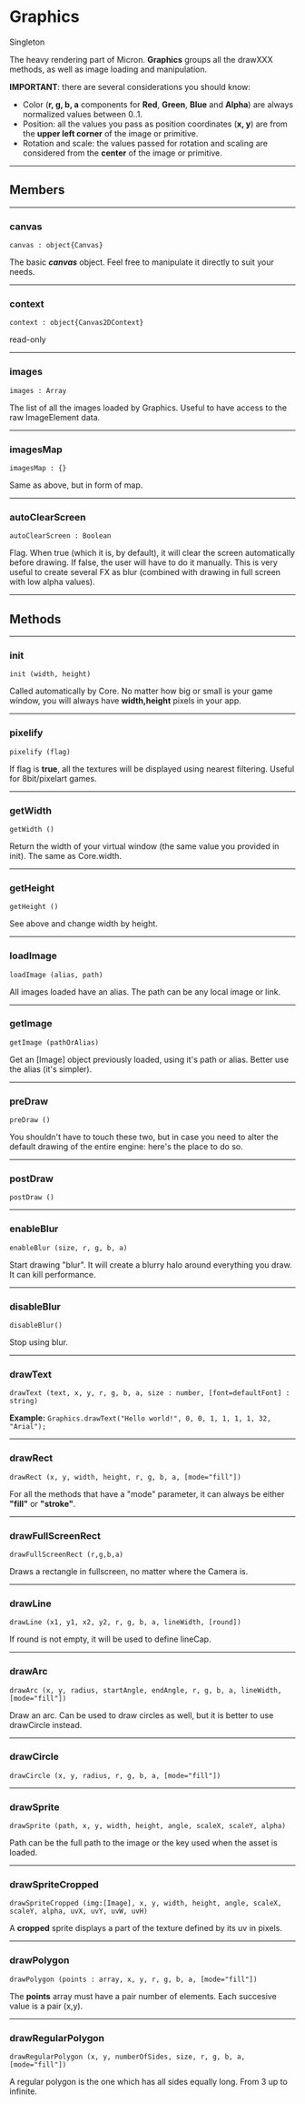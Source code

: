 # <i class="fa fa-book"></i> Graphics

<span class="label label-warning">Singleton</span>

The heavy rendering part of Micron. **Graphics** groups all the drawXXX methods, as well as image loading and manipulation.

**IMPORTANT**: there are several considerations you should know:

* Color (**r, g, b, a** components for **Red**, **Green**, **Blue** and **Alpha**) are always normalized values between 0..1.
* Position: all the values you pass as position coordinates (**x, y**) are from the **upper left corner** of the image or primitive.
* Rotation and scale: the values passed for rotation and scaling are considered from the **center** of the image or primitive.

---

## Members

---

### canvas

    canvas : object{Canvas}

The basic ***canvas*** object. Feel free to manipulate it directly to suit your needs.

---

### context

    context : object{Canvas2DContext}

<span class="label label-danger">read-only</span>

---

### images

    images : Array

The list of all the images loaded by Graphics. Useful to have access to the raw ImageElement data.

---

### imagesMap

    imagesMap : {}

Same as above, but in form of map.

---

### autoClearScreen

    autoClearScreen : Boolean

Flag. When true (which it is, by default), it will clear the screen automatically before drawing. If false, the user will have to do it manually.
This is very useful to create several FX as blur (combined with drawing in full screen with low alpha values).

---

## Methods

---

### init

    init (width, height)

Called automatically by Core. No matter how big or small is your game window, you will always have **width,height** pixels in your app.

---

### pixelify

    pixelify (flag)

If flag is **true**, all the textures will be displayed using nearest filtering. Useful for 8bit/pixelart games.

---

### getWidth

    getWidth ()

Return the width of your virtual window (the same value you provided in init). The same as Core.width.

---

### getHeight

    getHeight ()

See above and change width by height.

---

### loadImage

    loadImage (alias, path)

All images loaded have an alias. The path can be any local image or link.

---

### getImage

    getImage (pathOrAlias)

Get an [Image] object previously loaded, using it's path or alias. Better use the alias (it's simpler).

---

### preDraw

    preDraw ()

You shouldn't have to touch these two, but in case you need to alter the default drawing of the entire engine: here's the place to do so.

---

### postDraw

    postDraw ()

---

### enableBlur

    enableBlur (size, r, g, b, a)

Start drawing "blur". It will create a blurry halo around everything you draw. It can kill performance.

---

### disableBlur

    disableBlur()

Stop using blur.

---

### drawText

    drawText (text, x, y, r, g, b, a, size : number, [font=defaultFont] : string)

**Example:** `Graphics.drawText("Hello world!", 0, 0, 1, 1, 1, 1, 32, "Arial");`

---

### drawRect

    drawRect (x, y, width, height, r, g, b, a, [mode="fill"])

For all the methods that have a "mode" parameter, it can always be either **"fill"** or **"stroke"**.

---

### drawFullScreenRect

    drawFullScreenRect (r,g,b,a)

Draws a rectangle in fullscreen, no matter where the Camera is.

---

### drawLine

    drawLine (x1, y1, x2, y2, r, g, b, a, lineWidth, [round])

If round is not empty, it will be used to define lineCap.

---

### drawArc

    drawArc (x, y, radius, startAngle, endAngle, r, g, b, a, lineWidth, [mode="fill"])

Draw an arc. Can be used to draw circles as well, but it is better to use drawCircle instead.

---

### drawCircle

    drawCircle (x, y, radius, r, g, b, a, [mode="fill"])

---

### drawSprite

    drawSprite (path, x, y, width, height, angle, scaleX, scaleY, alpha)

Path can be the full path to the image or the key used when the asset is loaded.
    
---

### drawSpriteCropped

    drawSpriteCropped (img:[Image], x, y, width, height, angle, scaleX, scaleY, alpha, uvX, uvY, uvW, uvH)

A **cropped** sprite displays a part of the texture defined by its uv in pixels.

---

### drawPolygon

    drawPolygon (points : array, x, y, r, g, b, a, [mode="fill"])

The **points** array must have a pair number of elements. Each succesive value is a pair (x,y).

---

### drawRegularPolygon

    drawRegularPolygon (x, y, numberOfSides, size, r, g, b, a, [mode="fill"])

A regular polygon is the one which has all sides equally long. From 3 up to infinite.
